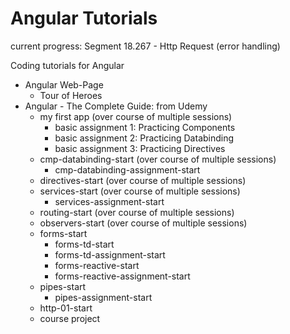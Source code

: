 # Angular Tutorials

current progress: Segment 18.267 - Http Request (error handling)

Coding tutorials for Angular
* Angular Web-Page
  * Tour of Heroes
* Angular - The Complete Guide: from Udemy
  * my first app (over course of multiple sessions)
    * basic assignment 1: Practicing Components
    * basic assignment 2: Practicing Databinding
    * basic assignment 3: Practicing Directives
  * cmp-databinding-start (over course of multiple sessions)
    * cmp-databinding-assignment-start
  * directives-start (over course of multiple sessions)
  * services-start (over course of multiple sessions)
    * services-assignment-start
  * routing-start (over course of multiple sessions)
  * observers-start (over course of multiple sessions)
  * forms-start
    * forms-td-start
    * forms-td-assignment-start
    * forms-reactive-start
    * forms-reactive-assignment-start
  * pipes-start
    * pipes-assignment-start
  * http-01-start
  * course project
